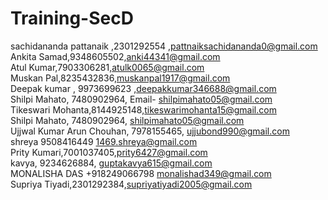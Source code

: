 # Training-SecD

sachidananda pattanaik ,2301292554 ,pattnaiksachidananda0@gmail.com </br>
Ankita Samad,9348605502,anki44341@gmail.com</br>
Atul Kumar,7903306281,atulk0065@gmail.com</br>
Muskan Pal,8235432836,muskanpal1917@gmail.com</br>
Deepak kumar , 9973699623 ,deepakkumar346688@gmail.com</br>
Shilpi Mahato,  7480902964, Email- shilpimahato05@gmail.com</br>
Tikeswari Mohanta,8144925148,tikeswarimohanta15@gmail.com</br>
Shilpi Mahato,  7480902964, shilpimahato05@gmail.com</br>
Ujjwal Kumar Arun Chouhan, 7978155465, ujjubond990@gmail.com</br>
shreya 9508416449 1469.shreya@gmail.com</br>
Prity Kumari,7001037405,prity6427@gmail.com</br>
kavya, 9234626884, guptakavya615@gmail.com</br>
MONALISHA DAS +918249066798 monalishad349@gmail.com</br>
Supriya Tiyadi,2301292384,supriyatiyadi2005@gmail.com</br>
